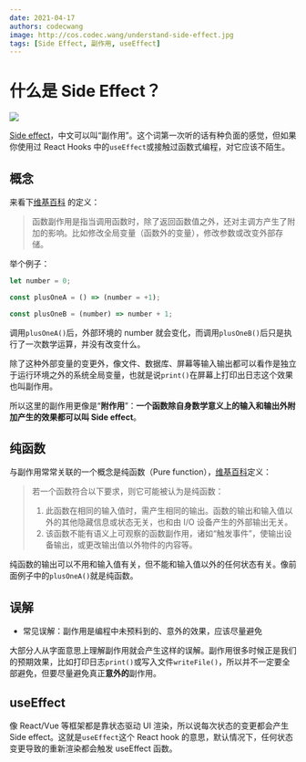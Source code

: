 ```yaml
---
date: 2021-04-17
authors: codecwang
image: http://cos.codec.wang/understand-side-effect.jpg
tags: [Side Effect, 副作用, useEffect]
---
```


# 什么是 Side Effect？

![](http://cos.codec.wang/understand-side-effect.jpg)

[Side effect](https://en.wikipedia.org/wiki/Side_effect_%28computer_science%29)，中文可以叫“副作用”。这个词第一次听的话有种负面的感觉，但如果你使用过 React Hooks 中的`useEffect`或接触过函数式编程，对它应该不陌生。

<!--truncate-->

## 概念

来看下[维基百科](<https://zh.wikipedia.org/wiki/%E5%89%AF%E4%BD%9C%E7%94%A8_(%E8%AE%A1%E7%AE%97%E6%9C%BA%E7%A7%91%E5%AD%A6)>) 的定义：

> 函数副作用是指当调用函数时，除了返回函数值之外，还对主调方产生了附加的影响。比如修改全局变量（函数外的变量），修改参数或改变外部存储。

举个例子：

```js
let number = 0;

const plusOneA = () => (number = +1);

const plusOneB = (number) => number + 1;
```

调用`plusOneA()`后，外部环境的 number 就会变化，而调用`plusOneB()`后只是执行了一次数学运算，并没有改变什么。

除了这种外部变量的变更外，像文件、数据库、屏幕等输入输出都可以看作是独立于运行环境之外的系统全局变量，也就是说`print()`在屏幕上打印出日志这个效果也叫副作用。

所以这里的副作用更像是“**附作用**”：**一个函数除自身数学意义上的输入和输出外附加产生的效果都可以叫 Side effect**。

## 纯函数

与副作用常常关联的一个概念是纯函数（Pure function），[维基百科](https://zh.wikipedia.org/wiki/%E7%BA%AF%E5%87%BD%E6%95%B0)定义：

> 若一个函数符合以下要求，则它可能被认为是纯函数：
>
> 1. 此函数在相同的输入值时，需产生相同的输出。函数的输出和输入值以外的其他隐藏信息或状态无关，也和由 I/O 设备产生的外部输出无关。
> 2. 该函数不能有语义上可观察的函数副作用，诸如“触发事件”，使输出设备输出，或更改输出值以外物件的内容等。

纯函数的输出可以不用和输入值有关，但不能和输入值以外的任何状态有关。像前面例子中的`plusOneA()`就是纯函数。

## 误解

- 常见误解：副作用是编程中未预料到的、意外的效果，应该尽量避免

大部分人从字面意思上理解副作用就会产生这样的误解。副作用很多时候正是我们的预期效果，比如打印日志`print()`或写入文件`writeFile()`，所以并不一定要全部避免，但要尽量避免真正**意外的**副作用。

## useEffect

像 React/Vue 等框架都是靠状态驱动 UI 渲染，所以说每次状态的变更都会产生 Side effect。这就是`useEffect`这个 React hook 的意思，默认情况下，任何状态变更导致的重新渲染都会触发 useEffect 函数。
